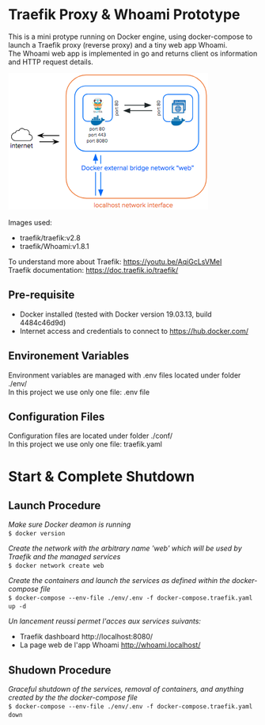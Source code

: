 # Traefik Proxy & Whoami Prototype

This is a mini protype running on Docker engine, using docker-compose to launch a Traefik proxy (reverse proxy) and a tiny web app Whoami.  
The Whoami web app is implemented in go and returns client os information and HTTP request details.

![traefik-proxy-whoami_diagram.png](traefik-proxy-whoami_diagram.png)

Images used:
- traefik/traefik:v2.8
- traefik/Whoami:v1.8.1

To understand more about Traefik: https://youtu.be/AqiGcLsVMeI  
Traefik documentation: https://doc.traefik.io/traefik/

## Pre-requisite

- Docker installed (tested with Docker version 19.03.13, build 4484c46d9d)
- Internet access and credentials to connect to https://hub.docker.com/
## Environement Variables

Environment variables are managed with .env files located under folder ./env/  
In this project we use only one file: .env file

## Configuration Files

Configuration files are located under folder ./conf/  
In this project we use only one file: traefik.yaml

# Start & Complete Shutdown

## Launch Procedure

_Make sure Docker deamon is running_  
`$ docker version`

_Create the network with the arbitrary name 'web' which will be used by Traefik and the managed services_  
`$ docker network create web`

_Create the containers and launch the services as defined within the docker-compose file_  
`$ docker-compose --env-file ./env/.env -f docker-compose.traefik.yaml up -d`

*Un lancement reussi permet l'acces aux services suivants:*

- Traefik dashboard http://localhost:8080/
- La page web de l'app Whoami http://whoami.localhost/

## Shudown Procedure

_Graceful shutdown of the services, removal of containers, and anything created by the the docker-compose file_  
`$ docker-compose --env-file ./env/.env -f docker-compose.traefik.yaml down`
